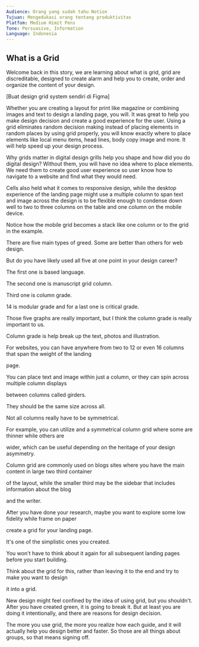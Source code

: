 ```yaml
---
Audience: Orang yang sudah tahu Notion
Tujuan: Mengedukasi orang tentang produktivitas
Platfom: Medium Himit Pens
Tone: Persuasive, Information
Language: Indonesia
---
```

## What is a Grid

Welcome back in this story, we are learning about what is grid, grid are discreditable, designed to create alarm and help you to create, order and organize the content of your design.

[Buat design grid system sendiri di Figma]

Whether you are creating a layout for print like magazine or combining images and text to design a landing page, you will. It was great to help you make design decision and create a good experience for the user. Using a grid eliminates random decision making instead of placing elements in random places by using grid properly, you will know exactly where to place elements like local menu items, head lines, body copy image and more. It will help speed up your design process.

Why grids matter in digital design grills help you shape and how did you do digital design? Without them, you will have no idea where to place elements. We need them to create good user experience so user know how to navigate to a website and find what they would need.

Cells also held what it comes to responsive design, while the desktop experience of the landing page might use a multiple column to span text and image across the design is to be flexible enough to condense down well to two to three columns on the table and one column on the mobile device.

Notice how the mobile grid becomes a stack like one column or to the grid in the example.

There are five main types of greed. Some are better than others for web design.

But do you have likely used all five at one point in your design career?

The first one is based language.

The second one is manuscript grid column.

Third one is column grade.

14 is modular grade and for a last one is critical grade.

Those five graphs are really important, but I think the column grade is really important to us.

Column grade is help break up the text, photos and illustration.

For websites, you can have anywhere from two to 12 or even 16 columns that span the weight of the landing

page.

You can place text and image within just a column, or they can spin across multiple column displays

between columns called girders.

They should be the same size across all.

Not all columns really have to be symmetrical.

For example, you can utilize and a symmetrical column grid where some are thinner while others are

wider, which can be useful depending on the heritage of your design asymmetry.

Column grid are commonly used on blogs sites where you have the main content in large two third container

of the layout, while the smaller third may be the sidebar that includes information about the blog

and the writer.

After you have done your research, maybe you want to explore some low fidelity while frame on paper

create a grid for your landing page.

It's one of the simplistic ones you created.

You won't have to think about it again for all subsequent landing pages before you start building.

Think about the grid for this, rather than leaving it to the end and try to make you want to design

it into a grid.

New design might feel confined by the idea of using grid, but you shouldn't. After you have created green, it is going to break it. But at least you are doing it intentionally, and there are reasons for design decision.

The more you use grid, the more you realize how each guide, and it will actually help you design better and faster. So those are all things about groups, so that means signing off.